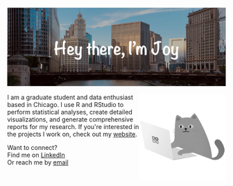 ![Header image](https://github.com/jnyaanga/jnyaanga/blob/main/GitHub_header.jpg)

<img align='right' src='cat.gif' width='200' height = '200' alt='Coding cat'>

I am a graduate student and data enthusiast based in Chicago. I use R and RStudio to perform statistical analyses, create detailed visualizations, and generate comprehensive reports for my research. If you're interested in the projects I work on, check out my [website](https://joynyaanga.com).

Want to connect?   
Find me on [LinkedIn](https://www.linkedin.com/in/joy-nyaanga/)  
Or reach me by [email](mailto:jnyaan@gmail.com)

<!---
jnyaanga/jnyaanga is a ✨ special ✨ repository because its `README.md` (this file) appears on your GitHub profile.
You can click the Preview link to take a look at your changes.

#### :female-technologist::skin-tone-5: About me
- 👀 I’m interested in ...
- 🌱 I’m currently learning ...
- 💞️ I’m looking to collaborate on ...
- 📫 How to reach me ...
--->
